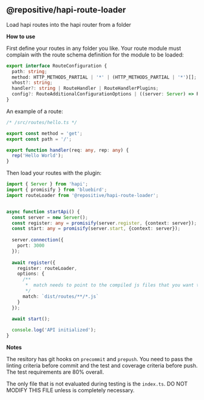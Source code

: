 @repositive/hapi-route-loader
---

Load hapi routes into the hapi router from a folder

**How to use**

First define your routes in any folder you like. Your route module must complain with the route schema definition for the module to be loaded:

```ts
export interface RouteConfiguration {
  path: string;
  method: HTTP_METHODS_PARTIAL | '*' | (HTTP_METHODS_PARTIAL | '*')[];
  vhost?: string;
  handler?: string | RouteHandler | RouteHandlerPlugins;
  config?: RouteAdditionalConfigurationOptions | ((server: Server) => RouteAdditionalConfigurationOptions);
}
```

An example of a route:

```ts
/* /src/routes/hello.ts */

export const method = 'get';
export const path = '/';

export function handler(req: any, rep: any) {
  rep('Hello World');
}
```


Then load your routes with the plugin:

```ts
import { Server } from 'hapi';
import { promisify } from 'bluebird';
import routeLoader from '@repositive/hapi-route-loader';


async function startApi() {
  const server = new Server();
  const register: any = promisify(server.register, {context: server});
  const start: any = promisify(server.start, {context: server});
  
  server.connection({
    port: 3000
  });
  
  await register({
    register: routeLoader,
    options: {
      /**
       *  match needs to point to the compiled js files that you want to load.
       */
      match: `dist/routes/**/*.js`
    }
  });
  
  await start();

  console.log('API initialized');
}

```

**Notes**

The resitory has git hooks on `precommit` and `prepush`. You need to pass the linting criteria before commit and the test and coverage criteria before push. The test requirements are 80% overall.

The only file that is not evaluated during testing is the `index.ts`. DO NOT MODIFY THIS FILE unless is completely necessary. 
